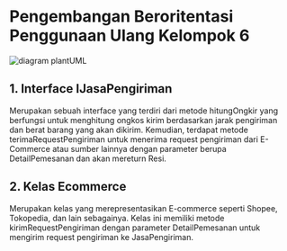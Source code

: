 # Pengembangan Beroritentasi Penggunaan Ulang Kelompok 6
![diagram plantUML](//www.plantuml.com/plantuml/png/lLF1JiCm3BtdAwoTDi4cSQquJ88Ts06cRJ_WjQQOnMv9d1FmxmHKKOhAaTxY9-Szlpnd7Gs39V6ErIWyOabmjyM8EzAQ0migl3guU69BMZzeVUOmhvfqyWJF6F1y2Lrree2soAr6dzVsz98esew48Yhg_9OCsN_NKBMB0lOKsRqxLtgC4JPb8qAXf2_9hCJIqVJJZF7q32EJSpK42s2rZ2iA5d2mm5fFPN1xl_dlruIVQiVfiZlm3RLeazZhzsHsjLhDOBdi3iEadHlMSFsMEtC6V-37KRmpDhvWBAqd8RNu-zUuDMcLn7y0)
## 1. Interface IJasaPengiriman
Merupakan sebuah interface yang terdiri dari metode hitungOngkir yang berfungsi untuk menghitung ongkos kirim berdasarkan jarak pengiriman dan berat barang yang akan dikirim. Kemudian, terdapat metode terimaRequestPengiriman untuk menerima request pengiriman dari E-Commerce atau sumber lainnya dengan parameter berupa DetailPemesanan dan akan mereturn Resi.
## 2. Kelas Ecommerce
Merupakan kelas yang merepresentasikan E-commerce seperti Shopee, Tokopedia, dan lain sebagainya. Kelas ini memiliki metode kirimRequestPengiriman dengan parameter DetailPemesanan untuk mengirim request pengiriman ke JasaPengiriman.
